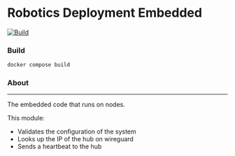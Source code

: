 # Robotics Deployment Embedded


[![Build](https://github.com/Robotics-Deployment/embedded/actions/workflows/build.yml/badge.svg)](https://github.com/Robotics-Deployment/embedded/actions/workflows/build.yml)

### Build

```bash
docker compose build
```

### About

---

The embedded code that runs on nodes.

This module: 
- Validates the configuration of the system
- Looks up the IP of the hub on wireguard 
- Sends a heartbeat to the hub
